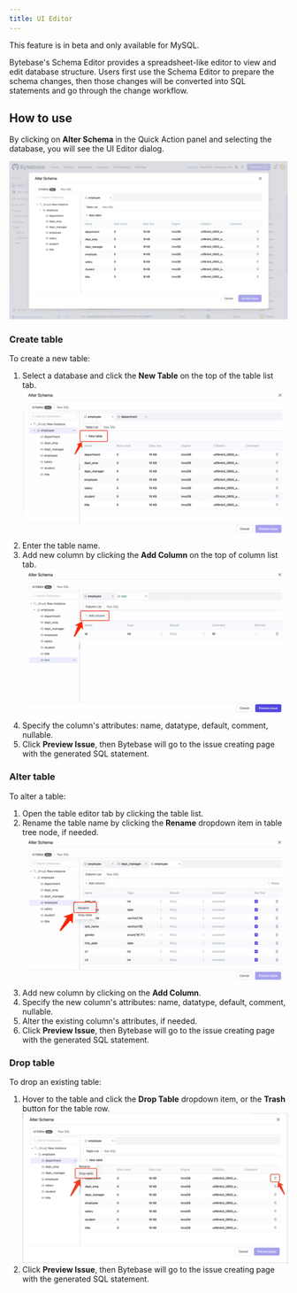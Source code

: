 ```yaml
---
title: UI Editor
---
```


<hint-block type="warning">

This feature is in beta and only available for MySQL.

</hint-block>

Bytebase's Schema Editor provides a spreadsheet-like editor to view and edit database structure. Users first use the Schema Editor to prepare the schema changes, then those changes will be converted into SQL statements and go through the change workflow.

## How to use

By clicking on **Alter Schema** in the Quick Action panel and selecting the database, you will see the UI Editor dialog.

![ui-based-schema-editor-dialog](/static/docs/change-database/ui-based-schema-editor/ui-based-schema-editor-dialog.webp)

### Create table

To create a new table:

1. Select a database and click the **New Table** on the top of the table list tab.
   ![create-table-button](/static/docs/change-database/ui-based-schema-editor/create-table-button.webp)
1. Enter the table name.
1. Add new column by clicking the **Add Column** on the top of column list tab.
   ![add-column-button](/static/docs/change-database/ui-based-schema-editor/add-column-button.webp)
1. Specify the column's attributes: name, datatype, default, comment, nullable.
1. Click **Preview Issue**, then Bytebase will go to the issue creating page with the generated SQL statement.

### Alter table

To alter a table:

1. Open the table editor tab by clicking the table list.
1. Rename the table name by clicking the **Rename** dropdown item in table tree node, if needed.
   ![table-rename-button](/static/docs/change-database/ui-based-schema-editor/table-rename-button.webp)
1. Add new column by clicking on the **Add Column**.
1. Specify the new column's attributes: name, datatype, default, comment, nullable.
1. Alter the existing column's attributes, if needed.
1. Click **Preview Issue**, then Bytebase will go to the issue creating page with the generated SQL statement.

### Drop table

To drop an existing table:

1. Hover to the table and click the **Drop Table** dropdown item, or the **Trash** button for the table row.
   ![drop-table-button](/static/docs/change-database/ui-based-schema-editor/drop-table-button.webp)
1. Click **Preview Issue**, then Bytebase will go to the issue creating page with the generated SQL statement.
